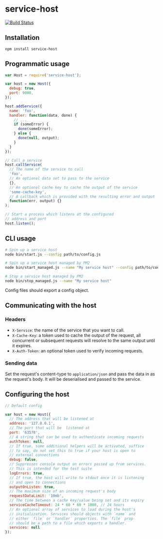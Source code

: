 service-host
============

[![Build Status](https://travis-ci.org/markfinger/service-host.svg?branch=master)](https://travis-ci.org/markfinger/service-host)

Installation
------------

```
npm install service-host
```

Programmatic usage
------------------

```javascript
var Host = require('service-host');

var host = new Host({
  debug: true,
  port: 9000,
});

host.addService({
  name: 'foo',
  handler: function(data, done) {
    // ...
    if (someError) {
      done(someError);
    } else {
      done(null, output);
    }
  }
});

// Call a service
host.callService(
  // The name of the service to call
  'foo',
  // An optional data set to pass to the service
  {},
  // An optional cache key to cache the output of the service
  'some-cache-key',
  // A callback which is provided with the resulting error and output
  function(err, output) {}
);

// Start a process which listens at the configured
// address and port
host.listen();
```


CLI usage
---------

```bash
# Spin up a service host
node bin/start.js --config path/to/config.js

# Spin up a service host managed by PM2
node bin/start_managed.js --name "My service host" --config path/to/config.js

# Stop a service host managed by PM2
node bin/stop_managed.js --name "My service host"
```

Config files should export a config object.

Communicating with the host
---------------------------

### Headers

- `X-Service`: the name of the service that you want to call.
- `X-Cache-Key`: a token used to cache the output of the request,
  all concurrent or subsequent requests will resolve to the same
  output until it expires.
- `X-Auth-Token`: an optional token used to verify incoming requests.

### Sending data

Set the request's content-type to `application/json` and pass the data in 
as the request's body. It will be deserialised and passed to the service.


Configuring the host
--------------------

```javascript
// Default config

var host = new Host({
  // The address that will be listened at
  address: '127.0.0.1',
  // The port that will be  listened at
  port: '63578',
  // A string that can be used to authenticate incoming requests
  authToken: null,
  // If true, some additional helpers will be activated, suffice 
  // to say, do not set this to true if your host is open to 
  // external connections
  debug: false,
  // Suppresses console output on errors passed up from services.
  // This is intended for the test suite
  logErrors: true,
  // If true, the host will write to stdout once it is listening 
  // and open to connections
  outputOnListen: true,
  // The maximum size of an incoming request's body
  requestDataLimit: '10mb',
  // The time between a cache key/value being set and its expiry
  serviceCacheTimeout: 24 * 60 * 60 * 1000, // 24 hours
  // An optional array of services to load during the host's 
  // initialization. Services should objects with `name` and 
  // either `file` or `handler` properties. The `file` prop
  // should be a path to a file which exports a handler.
  services: null
});
```
